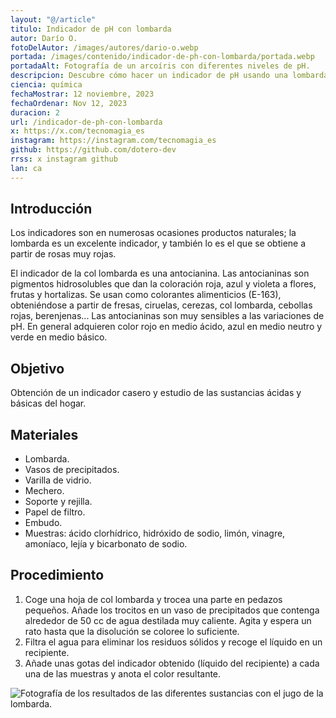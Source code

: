```yaml
---
layout: "@/article"
titulo: Indicador de pH con lombarda
autor: Darío O.
fotoDelAutor: /images/autores/dario-o.webp
portada: /images/contenido/indicador-de-ph-con-lombarda/portada.webp
portadaAlt: Fotografía de un arcoíris con diferentes niveles de pH.
descripcion: Descubre cómo hacer un indicador de pH usando una lombarda. Te lo explicamos paso a paso en este fascinante artículo.
ciencia: química
fechaMostrar: 12 noviembre, 2023
fechaOrdenar: Nov 12, 2023
duracion: 2 
url: /indicador-de-ph-con-lombarda
x: https://x.com/tecnomagia_es
instagram: https://instagram.com/tecnomagia_es
github: https://github.com/dotero-dev
rrss: x instagram github
lan: ca
---
```


## Introducción

Los indicadores son en numerosas ocasiones productos naturales; la lombarda es un excelente indicador, y también lo es el que se obtiene a partir de rosas muy rojas.

El indicador de la col lombarda es una antocianina. Las antocianinas son pigmentos hidrosolubles que dan la coloración roja, azul y violeta a flores, frutas y hortalizas. Se usan como colorantes alimenticios (E-163), obteniéndose a partir de fresas, ciruelas, cerezas, col lombarda, cebollas rojas, berenjenas... Las antocianinas son muy sensibles a las variaciones de pH. En general adquieren color rojo en medio ácido, azul en medio neutro y verde en medio básico.

## Objetivo

Obtención de un indicador casero y estudio de las sustancias ácidas y básicas del hogar.

## Materiales

- Lombarda.
- Vasos de precipitados.
- Varilla de vidrio.
- Mechero.
- Soporte y rejilla.
- Papel de filtro.
- Embudo.
- Muestras: ácido clorhídrico, hidróxido de sodio, limón, vinagre, amoníaco, lejía y bicarbonato de sodio.

## Procedimiento

1. Coge una hoja de col lombarda y trocea una parte en pedazos pequeños. Añade los trocitos en un vaso de precipitados que contenga alrededor de 50 cc de agua destilada muy caliente. Agita y espera un rato hasta que la disolución se coloree lo suficiente.
2. Filtra el agua para eliminar los residuos sólidos y recoge el líquido en un recipiente.
3. Añade unas gotas del indicador obtenido (líquido del recipiente) a cada una de las muestras y anota el color resultante.

![Fotografía de los resultados de las diferentes sustancias con el jugo de la lombarda.](/images/contenido/indicador-de-ph-con-lombarda/portada.webp)